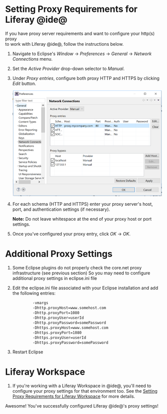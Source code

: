 # Setting Proxy Requirements for Liferay @ide@ [](id=setting-proxy-requirements-for-liferay-ide)

If you have proxy server requirements and want to configure your http(s) proxy		
to work with Liferay @ide@, follow the instructions below.

1.  Navigate to Eclipse's *Window* &rarr; *Preferences* &rarr; *General*
    &rarr; *Network Connections* menu.

2.  Set the *Active Provider* drop-down selector to *Manual*.

3.  Under *Proxy entries*, configure both proxy HTTP and HTTPS by clicking *Edit* button.

    ![Figure 1: You can configure your proxy settings in @ide@'s Network Connections menu.](../../../images/ide-network-connections.png)

3.  For each schema (HTTP and HTTPS) enter your proxy server's host, port, and authentication settings (if
    necessary).

    **Note:** Do not leave whitespace at the end of your proxy host or port
    settings.

4.  Once you've configured your proxy entry, click *OK* &rarr; *OK*.

# Additional Proxy Settings

1. Some Eclipse plugins do not properly check the core.net proxy infrastructure (see previous section)
    So you may need to configure additional proxy settings in eclipse.ini file

2. Edit the eclipse.ini file associated with your Eclipse installation and add the following entries:

				-vmargs
				-Dhttp.proxyHost=www.somehost.com
				-Dhttp.proxyPort=1080
				-Dhttp.proxyUser=userId
				-Dhttp.proxyPassword=somePassword
				-Dhttps.proxyHost=www.somehost.com
				-Dhttps.proxyPort=1080
				-Dhttps.proxyUser=userId
				-Dhttps.proxyPassword=somePassword

3. Restart Eclipse

# Liferay Workspace

1.  If you're working with a Liferay Workspace in @ide@, you'll need to
    configure your proxy settings for that environment too. See the
    [Setting Proxy Requirements for Liferay Workspace](/develop/tutorials/-/knowledge_base/7-0/setting-proxy-requirements-for-liferay-workspace)
    for more details.

Awesome! You've successfully configured Liferay @ide@'s proxy settings!
